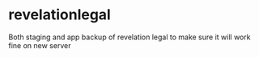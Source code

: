 # revelationlegal
Both staging and app backup of revelation legal to make sure it will work fine on new server
